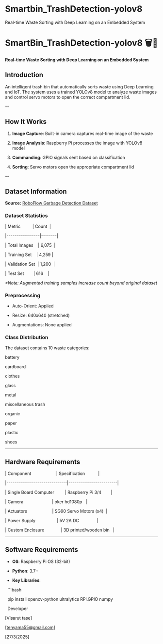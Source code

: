 # Smartbin_TrashDetection-yolov8
Real-time Waste Sorting with Deep Learning on an Embedded System
# SmartBin_TrashDetection-yolov8 🗑️🤖

**Real-time Waste Sorting with Deep Learning on an Embedded System**

## Introduction

An intelligent trash bin that automatically sorts waste using Deep Learning and IoT. The system uses a trained YOLOv8 model to analyze waste images and control servo motors to open the correct compartment lid.


--


## How It Works

1. **Image Capture**: Built-in camera captures real-time image of the waste  

2. **Image Analysis**: Raspberry Pi processes the image with YOLOv8 model  

3. **Commanding**: GPIO signals sent based on classification  

4. **Sorting**: Servo motors open the appropriate compartment lid  

--

## Dataset Information

**Source:** [RoboFlow Garbage Detection Dataset](https://universe.roboflow.com/garbage-detection-nalan/garbage-euqch)



### Dataset Statistics

| Metric          | Count  |

|-----------------|--------|

| Total Images    | 6,075  |

| Training Set    | 4,259 |

| Validation Set  | 1,200  |

| Test Set        | 616    |



*\*Note: Augmented training samples increase count beyond original dataset*



### Preprocessing

- Auto-Orient: Applied  

- Resize: 640x640 (stretched)  

- Augmentations: None applied  



### Class Distribution

The dataset contains 10 waste categories:

battery

cardboard

clothes

glass

metal

miscellaneous trash

organic

paper

plastic

shoes

---



## Hardware Requirements

| Component                     | Specification           |

|-------------------------------|-------------------------|

| Single Board Computer         | Raspberry Pi 3/4        |

| Camera                        | oker hd1080p   |

| Actuators                     | SG90 Servo Motors (x4)  |

| Power Supply                  | 5V 2A DC               |

| Custom Enclosure              | 3D printed/wooden bin   |



---



## Software Requirements

- **OS**: Raspberry Pi OS (32-bit)  

- **Python**: 3.7+  

- **Key Libraries**:

  ```bash

  pip install opencv-python ultralytics RPi.GPIO numpy

  Developer

[Visarut tase]

[tenyama55@gmail.com]

[27/3/2025]

